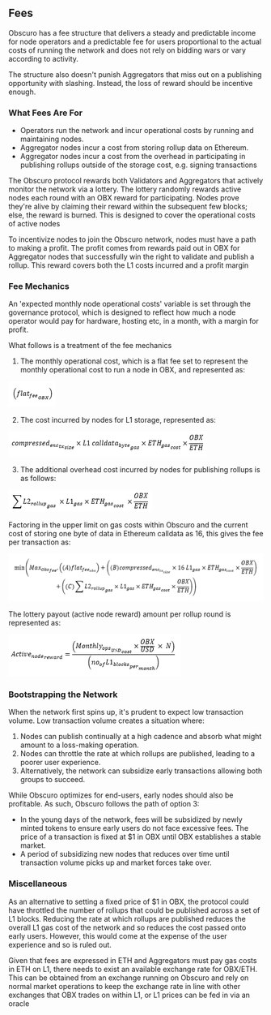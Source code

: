 ## Fees
Obscuro has a fee structure that delivers a steady and predictable income for node operators and a predictable fee for users proportional to the actual costs of running the network and does not rely on bidding wars or vary according to activity.

The structure also doesn't punish Aggregators that miss out on a publishing opportunity with slashing. Instead, the loss of reward should be incentive enough.

### What Fees Are For
- Operators run the network and incur operational costs by running and maintaining nodes.
- Aggregator nodes incur a cost from storing rollup data on Ethereum.
- Aggregator nodes incur a cost from the overhead in participating in publishing rollups outside of the storage cost, e.g. signing transactions

The Obscuro protocol rewards both Validators and Aggregators that actively monitor the network via a lottery. The lottery randomly rewards active nodes each round with an OBX reward for participating. Nodes prove they're alive by claiming their reward within the subsequent few blocks; else, the reward is burned. This is designed to cover the operational costs of active nodes

To incentivize nodes to join the Obscuro network, nodes must have a path to making a profit. The profit comes from rewards paid out in OBX for Aggregator nodes that successfully win the right to validate and publish a rollup. This reward covers both the L1 costs incurred and a profit margin

### Fee Mechanics
An 'expected monthly node operational costs' variable is set through the governance protocol, which is designed to reflect how much a node operator would pay for hardware, hosting etc, in a month, with a margin for profit.

What follows is a treatment of the fee mechanics

1. The monthly operational cost, which is a flat fee set to represent the monthly operational cost to run a node in OBX, and represented as:

![equation_1.png](./images/equation_1.png)

2. The cost incurred by nodes for L1 storage, represented as:

![equation_2.png](./images/equation_2.png)

3. The additional overhead cost incurred by nodes for publishing rollups is as follows:

![equation_3.png](./images/equation_3.png)

Factoring in the upper limit on gas costs within Obscuro and the current cost of storing one byte of data in Ethereum calldata as 16, this gives the fee per transaction as:

![equation_4.png](./images/equation_4.png)

The lottery payout (active node reward) amount per rollup round is represented as:

![equation_5.png](./images/equation_5.png)

### Bootstrapping the Network
When the network first spins up, it's prudent to expect low transaction volume. Low transaction volume creates a situation where:

1. Nodes can publish continually at a high cadence and absorb what might amount to a loss-making operation.
2. Nodes can throttle the rate at which rollups are published, leading to a poorer user experience.
3. Alternatively, the network can subsidize early transactions allowing both groups to succeed.

While Obscuro optimizes for end-users, early nodes should also be profitable. As such, Obscuro follows the path of option 3:

- In the young days of the network, fees will be subsidized by newly minted tokens to ensure early users do not face excessive fees. The price of a transaction is fixed at $1 in OBX until OBX establishes a stable market.
- A period of subsidizing new nodes that reduces over time until transaction volume picks up and market forces take over.

### Miscellaneous
As an alternative to setting a fixed price of $1 in OBX, the protocol could have throttled the number of rollups that could be published across a set of L1 blocks. Reducing the rate at which rollups are published reduces the overall L1 gas cost of the network and so reduces the cost passed onto early users. However, this would come at the expense of the user experience and so is ruled out.

Given that fees are expressed in ETH and Aggregators must pay gas costs in ETH on L1, there needs to exist an available exchange rate for OBX/ETH. This can be obtained from an exchange running on Obscuro and rely on normal market operations to keep the exchange rate in line with other exchanges that OBX trades on within L1, or L1 prices can be fed in via an oracle

